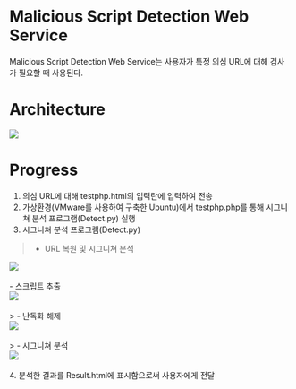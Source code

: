 # Malicious Script Detection Web Service
Malicious Script Detection Web Service는 사용자가 특정 의심 URL에 대해 검사가 필요할 때 사용된다.

# Architecture
<div>
  <img src="https://user-images.githubusercontent.com/43469662/75999615-d63e2300-5f45-11ea-8ea0-af65b58334f6.png"></img>
</div>

# Progress
1. 의심 URL에 대해 testphp.html의 입력란에 입력하여 전송
2. 가상환경(VMware를 사용하여 구축한 Ubuntu)에서 testphp.php를 통해 시그니쳐 분석 프로그램(Detect.py) 실행
3. 시그니쳐 분석 프로그램(Detect.py)
> - URL 복원 및 시그니쳐 분석
<div>
  <img src="https://user-images.githubusercontent.com/43469662/76002058-603bbb00-5f49-11ea-8591-65e096886b7b.png"></img>
</div>
</br>
    - 스크립트 추출
<div>
  <img src="https://user-images.githubusercontent.com/43469662/76002117-76497b80-5f49-11ea-89e8-daa58b1a634e.png"></img>
</div>
</br>
> - 난독화 해제
<div>
  <img src="https://user-images.githubusercontent.com/43469662/76002212-9bd68500-5f49-11ea-8196-aa5971e359c6.png"></img>
</div>
</br>
> - 시그니쳐 분석
<div>
  <img src="https://user-images.githubusercontent.com/43469662/76002267-af81eb80-5f49-11ea-857b-5be87493efd9.png"></img>
</div>
</br>
4. 분석한 결과를 Result.html에 표시함으로써 사용자에게 전달
